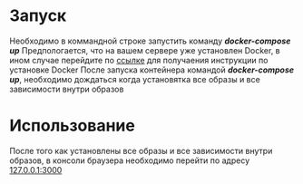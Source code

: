 # Запуск

Необходимо в коммандной строке запустить команду ***docker-compose up***
Предпологается, что на вашем сервере уже установлен Docker, в ином случае перейдите по [ссылке](https://docs.docker.com/engine/install/ubuntu/)
для получаения инструкции по установке Docker
После запуска контейнера командой ***docker-compose up***, необходимо дождаться когда установятка все образы и все зависимости внутри образов

# Использование

После того как установлены все образы и все зависимости внутри образов, в консоли браузера необходимо перейти по адресу [127.0.0.1:3000](https://127.0.0.1:3000)
    